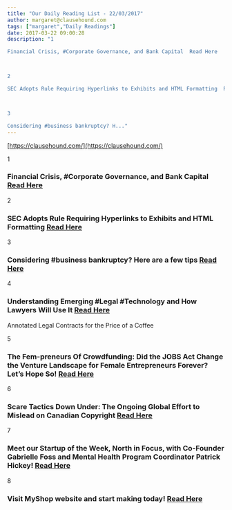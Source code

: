 ```yaml
---
title: "Our Daily Reading List - 22/03/2017"
author: margaret@clausehound.com
tags: ["margaret","Daily Readings"]
date: 2017-03-22 09:00:28
description: "1

Financial Crisis, #Corporate Governance, and Bank Capital  Read Here



2

SEC Adopts Rule Requiring Hyperlinks to Exhibits and HTML Formatting  Read Here



3

Considering #business bankruptcy? H..."
---
```


[https://clausehound.com/](https://clausehound.com/)

1

### Financial Crisis, #Corporate Governance, and Bank Capital  [Read Here](https://goo.gl/eUKans)

2

### SEC Adopts Rule Requiring Hyperlinks to Exhibits and HTML Formatting  [Read Here](https://goo.gl/OHjnGt)

3

### Considering #business bankruptcy? Here are a few tips [Read Here](https://goo.gl/LmHPDU)

4

### Understanding Emerging #Legal #Technology and How Lawyers Will Use It  [Read Here](https://goo.gl/bMHGzC)

Annotated Legal Contracts
for the Price of a Coffee

5

### The Fem-preneurs Of Crowdfunding: Did the JOBS Act Change the Venture Landscape for Female Entrepreneurs Forever? Let’s Hope So!  [Read Here](https://goo.gl/ppzosW)

6

### Scare Tactics Down Under: The Ongoing Global Effort to Mislead on Canadian Copyright [Read Here](http://www.michaelgeist.ca/2017/03/scare-tactics-ongoing-global-effort-mislead-canadian-copyright/)

7

### Meet our Startup of the Week, North in Focus, with Co-Founder Gabrielle Foss and Mental Health Program Coordinator Patrick Hickey! [Read Here](https://www.facebook.com/westernuPropel/videos/1410858968967030/)

8

### Visit MyShop website and start making today! [Read Here](https://www.facebook.com/MyShopMakerspace/videos/1871135339790336/)